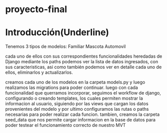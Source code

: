 # proyecto-final
Introducción(Underline)
=============

Tenemos 3 tipos de modelos: Familiar
                            Mascota
                            Automovil

cada uno de ellos con sus correspondientes funcionalidades heredadas de Django
mediante los paths podemos ver la lista de datos ingresados, con sus caracteristicas, asi como también 
podemos ver en detalle cada uno de ellos, eliminarlos y actualizarlos.

creamos cada uno de los modelos en la carpeta models.py y luego realizamos las migrations para poder continuar.
luego con cada funcionalidad que querramos incorporar, seguimos el workflow de django, configurando o creando templates, 
los cuales permiten mostrar la informacion al usuario, siguiendo por las views que cargan los datos provenientes del modelo y por ultimo
configuramos las rutas o paths necesarias para poder realizar cada funcion.
tambien, creamos la carpeta seed_data que nos permite cargar informacion en la base de datos para poder testear el funcionamiento correcto de nuestro MVT

